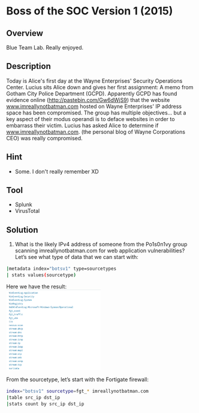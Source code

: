 # Boss of the SOC Version 1 (2015) #
 
## Overview ##
Blue Team Lab. Really enjoyed.
 
## Description ##  

Today is Alice's first day at the Wayne Enterprises' Security Operations Center. Lucius sits Alice down and gives her first assignment: A memo from Gotham City Police Department (GCPD). Apparently GCPD has found evidence online (http://pastebin.com/Gw6dWjS9) that the website www.imreallynotbatman.com hosted on Wayne Enterprises' IP address space has been compromised. The group has multiple objectives... but a key aspect of their modus operandi is to deface websites in order to embarrass their victim. Lucius has asked Alice to determine if www.imreallynotbatman.com. (the personal blog of Wayne Corporations CEO) was really compromised.

## Hint ##  
- Some. I don't really remember XD

## Tool ##
- Splunk
- VirusTotal

## Solution ##
1. What is the likely IPv4 address of someone from the Po1s0n1vy group scanning imreallynotbatman.com for web application vulnerabilities?  
Let’s see what type of data that we can start with:
```bash
|metadata index="botsv1" type=sourcetypes 
| stats values(sourcetype)
```
Here we have the result:  
<img src="image/image.png" alt="Cool" style="width: 50%;" />

From the sourcetype, let’s start with the Fortigate firewall:  
```bash
index="botsv1" sourcetype=fgt_* imreallynotbatman.com 
|table src_ip dst_ip
|stats count by src_ip dst_ip
```  




